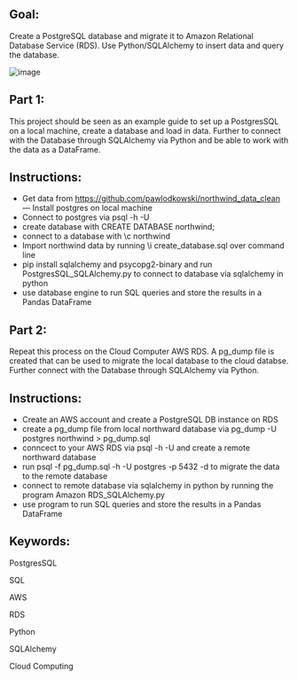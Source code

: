 
## Goal: 

Create a PostgreSQL database and migrate it to Amazon Relational Database Service (RDS). Use Python/SQLAlchemy to insert data and query the database.

![image](https://user-images.githubusercontent.com/79086000/136655767-a86f51fd-9ec8-4616-a3d3-77d8aea6842d.png)

## Part 1:
This project should be seen as an example guide to set up a PostgresSQL on a local machine, create a database and load in data. Further to connect with the Database through SQLAlchemy via Python and be able to work with the data as a DataFrame. 

## Instructions:
- Get data from https://github.com/pawlodkowski/northwind_data_clean 
— Install postgres on local machine
- Connect to postgres via psql -h <host> -U <port> 
- create database with CREATE DATABASE northwind;
- connect to a database with \c northwind
- Import northwind data by running \i create_database.sql over command line
- pip install sqlalchemy and psycopg2-binary and run PostgresSQL_SQLAlchemy.py to connect to database via sqlalchemy in python
- use database engine to run SQL queries and store the results in a Pandas DataFrame

## Part 2:
Repeat this process on the Cloud Computer AWS RDS. A pg_dump file is created that can be used to migrate the local database to the cloud databse. Further connect with the Database through SQLAlchemy via Python.

## Instructions:
- Create an AWS account and create a PostgreSQL DB instance on RDS
- create a pg_dump file from local northward database via pg_dump -U postgres northwind > pg_dump.sql
- conncect to your AWS RDS via psql -h <remote-host> -U <user> and create a remote northward database
- run psql -f pg_dump.sql -h <remote-host> -U postgres -p 5432 -d <db-name> to migrate the data to the remote database
- connect to remote database via sqlalchemy in python by running the program Amazon RDS_SQLAlchemy.py
- use program to run SQL queries and store the results in a Pandas DataFrame


## Keywords:

PostgresSQL

SQL

AWS

RDS

Python

SQLAlchemy

Cloud Computing
